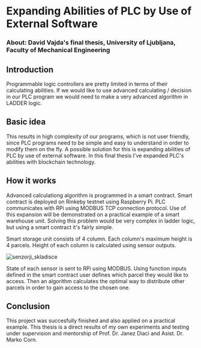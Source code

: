 # Expanding Abilities of PLC by Use of External Software 

### About: David Vajda's final thesis, University of Ljubljana, Faculty of Mechanical Engineering
## Introduction
Programmable logic controllers are pretty limited in terms of their calculating abilities. If we would like to use advanced calculating / decision in our PLC program 
we would need to make a very advanced algorithm in LADDER logic.

## Basic idea
This results in high complexity of our programs, which is not user friendly, since PLC programs need to be simple and easy to understand in order to modify them on the fly. A possible solution for this is expanding abilities of PLC by use of external software. In this final thesis I've expanded PLC's abilities with blockchain technology. 

## How it works
Advanced calculationg algorithm is programmed in a smart contract. Smart contract is deployed on Rinkeby testnet using Raspberry Pi. PLC communicates with RPi using MODBUS TCP connection protocol. Use of this expansion will be demonstrated on a practical example of a smart warehouse unit. Solving this problem would be very complex in ladder logic, but using a smart contract it's fairly simple. 

Smart storage unit consists of 4 column. Each column's maximum height is 4 parcels. Height of each column is calculated using sensor outputs.

  ![senzorji_skladisce](https://user-images.githubusercontent.com/109219325/179218252-c12727f7-a58d-46c1-b53d-b9a0bba022cb.png)

State of each sensor is sent to RPi using MODBUS. Using function inputs defined in the smart contract user defines which parcel they would like to access. Then an algorithm calculates the optimal way to distribute other parcels in order to gain access to the chosen one.

## Conclusion
This project was succesfully finished and also applied on a practical example. 
This thesis is a direct results of my own experiments and testing under supervision and mentorship of Prof. Dr. Janez Diaci and Asist. Dr. Marko Corn.

